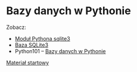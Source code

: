 # Bazy danych w Pythonie

Zobacz:
- [Moduł Pythona sqlite3](https://docs.python.org/3.6/library/sqlite3.html)
- [Baza SQLite3](https://www.sqlite.org/)
- Python101 – [Bazy danych w Pythonie](http://python101.rtfd.io)

[Materiał startowy](https://drive.google.com/open?id=0B24yoSHtTDq2RmhvZ0EtNFlJU2s)

